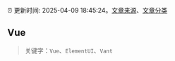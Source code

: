 :alarm_clock: 更新时间: 2025-04-09 18:45:24。[文章来源](/README.md)、[文章分类](/TAGS.md)

## Vue


> 关键字：`Vue`、`ElementUI`、`Vant`



